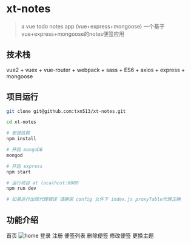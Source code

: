 # xt-notes

> a vue todo notes app (vue+express+mongoose) 一个基于vue+express+mongoose的notes便签应用

## 技术栈

vue2 + vuex + vue-router + webpack + sass + ES6 + axios + express + mongoose

## 项目运行


```bash
git clone git@github.com:txn513/xt-notes.git

cd xt-notes

# 安装依赖
npm install

# 开启 mongoDB
mongod

# 开启 express
npm start

# 运行项目 at localhost:8080
npm run dev

# 如果运行出现代理错误 请确保 config 文件下 index.js proxyTable代理正确

```

## 功能介绍
首页
![home](http://p8eyfvihb.bkt.clouddn.com/home1.png)
登录
注册
便签列表
删除便签
修改便签
更换主题


